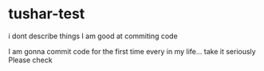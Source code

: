 # tushar-test
i dont describe things
I am good at commiting code

I am gonna commit code for the first time every in my life...
take it seriously
Please check
